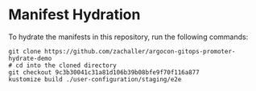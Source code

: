 # Manifest Hydration

To hydrate the manifests in this repository, run the following commands:

```shell
git clone https://github.com/zachaller/argocon-gitops-promoter-hydrate-demo
# cd into the cloned directory
git checkout 9c3b30041c31a81d106b39b08bfe9f70f116a877
kustomize build ./user-configuration/staging/e2e
```
